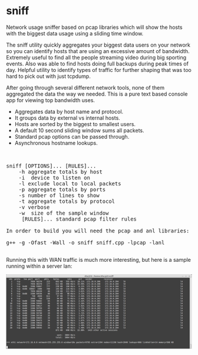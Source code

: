 # sniff
Network usage sniffer based on pcap libraries which will show the hosts with the biggest data usage using a sliding time window.

The sniff utility quickly aggregates your biggest data users on your network so you can identify hosts that are using an excessive amount of bandwidth.  Extremely useful to find all the people streaming video during big sporting events.  Also was able to find hosts doing full backups during peak times of day.  Helpful utility to identify types of traffic for further shaping that was too hard to pick out with just tcpdump.

After going through several different network tools, none of them aggregated the data the way we needed.  This is a pure text based console app for viewing top bandwidth uses.

<ul>
<li>Aggregates data by host name and protocol.
<li>It groups data by external vs internal hosts.
<li>Hosts are sorted by the biggest to smallest users.
<li>A default 10 second sliding window sums all packets.
<li>Standard pcap options can be passed through.
<li>Asynchronous hostname lookups.
</ul>

<pre>


sniff [OPTIONS]... [RULES]...
	-h aggregate totals by host
	-i <iface> device to listen on
	-l exclude local to local packets
	-p aggregate totals by ports
	-s number of lines to show
	-t aggregate totals by protocol
	-v verbose
	-w <window> size of the sample window
	 [RULES]... standard pcap filter rules
	 
In order to build you will need the pcap and anl libraries:

g++ -g -Ofast -Wall -o sniff sniff.cpp -lpcap -lanl

</pre>

Running this with WAN traffic is much more interesting, but here is a sample running within a server lan:

<p>
<img src=screenshot.png/>